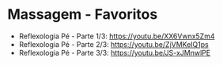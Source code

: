 # Massagem - Favoritos
- Reflexologia Pé - Parte 1/3: <https://youtu.be/XX6Vwnx5Zm4>
- Reflexologia Pé - Parte 2/3: <https://youtu.be/ZjVMKelQ1ps>
- Reflexologia Pé - Parte 3/3: <https://youtu.be/JS-xJMnwlPE>

